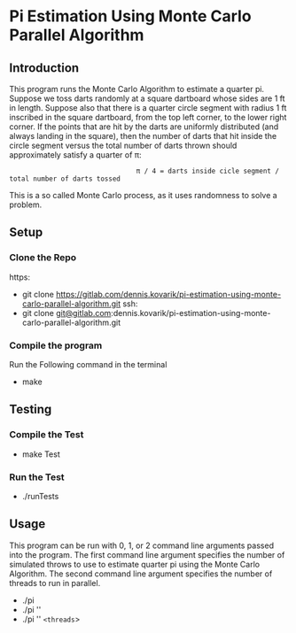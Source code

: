 # Pi Estimation Using Monte Carlo Parallel Algorithm

## Introduction
This program runs the Monte Carlo Algorithm to estimate a quarter pi. Suppose we toss darts randomly at a square dartboard whose sides are 1 ft in length. Suppose also that there is a quarter circle segment with radius 1 ft inscribed in the square dartboard, from the top left corner, to the lower right corner. If the points that are hit by the darts are uniformly distributed (and always landing in the square), then the number of darts that hit inside the circle segment versus the total number of darts thrown should approximately satisfy a quarter of π: 

                                    π / 4 = darts inside cicle segment / total number of darts tossed

This is a so called Monte Carlo process, as it uses randomness to solve a problem.

## Setup

### Clone the Repo
https: 
* git clone https://gitlab.com/dennis.kovarik/pi-estimation-using-monte-carlo-parallel-algorithm.git
ssh:
* git clone git@gitlab.com:dennis.kovarik/pi-estimation-using-monte-carlo-parallel-algorithm.git

### Compile the program
Run the Following command in the terminal
* make

## Testing
### Compile the Test
* make Test

### Run the Test
* ./runTests

## Usage
This program can be run with 0, 1, or 2 command line arguments passed into the program. The first command line argument specifies the number of simulated throws to use to estimate quarter pi using the Monte Carlo Algorithm. The second command line argument specifies the number of threads to run in parallel.
* ./pi
* ./pi '<number of throws>'
* ./pi '<number of throws>' `<threads`>